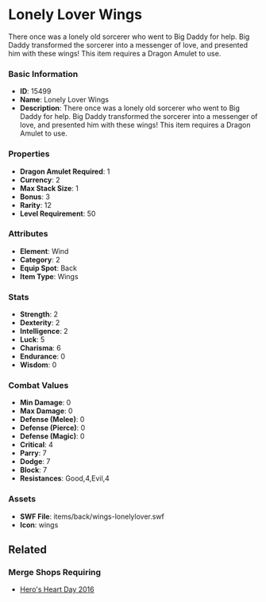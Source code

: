 # Lonely Lover Wings

There once was a lonely old sorcerer who went to Big Daddy for help. Big Daddy transformed the sorcerer into a messenger of love, and presented him with these wings! This item requires a Dragon Amulet to use.

### Basic Information

- **ID**: 15499
- **Name**: Lonely Lover Wings
- **Description**: There once was a lonely old sorcerer who went to Big Daddy for help. Big Daddy transformed the sorcerer into a messenger of love, and presented him with these wings! This item requires a Dragon Amulet to use.

### Properties

- **Dragon Amulet Required**: 1
- **Currency**: 2
- **Max Stack Size**: 1
- **Bonus**: 3
- **Rarity**: 12
- **Level Requirement**: 50

### Attributes

- **Element**: Wind
- **Category**: 2
- **Equip Spot**: Back
- **Item Type**: Wings

### Stats

- **Strength**: 2
- **Dexterity**: 2
- **Intelligence**: 2
- **Luck**: 5
- **Charisma**: 6
- **Endurance**: 0
- **Wisdom**: 0

### Combat Values

- **Min Damage**: 0
- **Max Damage**: 0
- **Defense (Melee)**: 0
- **Defense (Pierce)**: 0
- **Defense (Magic)**: 0
- **Critical**: 4
- **Parry**: 7
- **Dodge**: 7
- **Block**: 7
- **Resistances**: Good,4,Evil,4

### Assets

- **SWF File**: items/back/wings-lonelylover.swf
- **Icon**: wings

## Related

### Merge Shops Requiring

- [Hero's Heart Day 2016](../merge-shops/245-hero-s-heart-day-2016.md)

